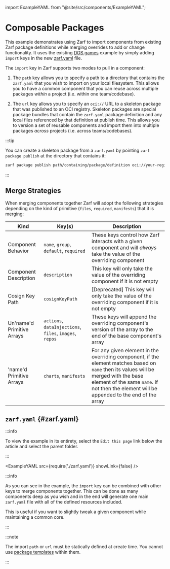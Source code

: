 import ExampleYAML from "@site/src/components/ExampleYAML";

# Composable Packages

This example demonstrates using Zarf to import components from existing Zarf package definitions while merging overrides to add or change functionality.  It uses the existing [DOS games](../dos-games/README.md) example by simply adding `import` keys in the new [zarf.yaml](zarf.yaml) file.

The `import` key in Zarf supports two modes to pull in a component:

1. The `path` key allows you to specify a path to a directory that contains the `zarf.yaml` that you wish to import on your local filesystem.  This allows you to have a common component that you can reuse across multiple packages *within* a project (i.e. within one team/codebase).

2. The `url` key allows you to specify an `oci://` URL to a skeleton package that was published to an OCI registry.  Skeleton packages are special package bundles that contain the `zarf.yaml` package definition and any local files referenced by that definition at publish time.  This allows you to version a set of reusable components and import them into multiple packages *across* projects (i.e. across teams/codebases).

:::tip

You can create a skeleton package from a `zarf.yaml` by pointing `zarf package publish` at the directory that contains it:

```bash
zarf package publish path/containing/package/definition oci://your-registry.com
```

:::

## Merge Strategies

When merging components together Zarf will adopt the following strategies depending on the kind of primitive (`files`, `required`, `manifests`) that it is merging:

| Kind                       | Key(s)                                 | Description |
|----------------------------|----------------------------------------|-------------|
| Component Behavior         | `name`, `group`, `default`, `required` | These keys control how Zarf interacts with a given component and will _always_ take the value of the overriding component |
| Component Description      | `description` | This key will only take the value of the overriding component if it is not empty |
| Cosign Key Path            | `cosignKeyPath` | [Deprecated] This key will only take the value of the overriding component if it is not empty |
| Un'name'd Primitive Arrays | `actions`, `dataInjections`, `files`, `images`, `repos` | These keys will append the overriding component's version of the array to the end of the base component's array |
| 'name'd Primitive Arrays   | `charts`, `manifests` | For any given element in the overriding component, if the element matches based on `name` then its values will be merged with the base element of the same `name`. If not then the element will be appended to the end of the array |

## `zarf.yaml` {#zarf.yaml}

:::info

To view the example in its entirety, select the `Edit this page` link below the article and select the parent folder.

:::

<ExampleYAML src={require('./zarf.yaml')} showLink={false} />

:::info

As you can see in the example, the `import` key can be combined with other keys to merge components together.  This can be done as many components deep as you wish and in the end will generate one main `zarf.yaml` file with all of the defined resources included.

This is useful if you want to slightly tweak a given component while maintaining a common core.

:::

:::note

The import `path` or `url` must be statically defined at create time.  You cannot use [package templates](../variables/README.md#create-time-package-configuration-templates) within them.

:::
